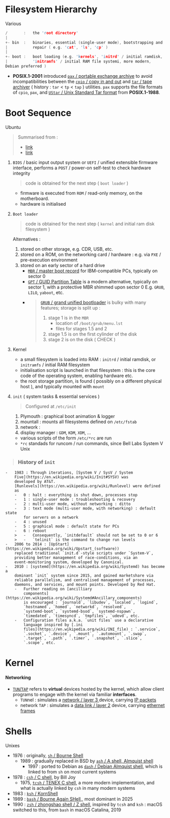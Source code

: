 # Filesystem Hierarchy

Various

```c
/       :   the 'root directory'
|
+- bin  :   binaries, essential (single-user mode), bootstrapping and
|           repair ( e.g. 'cat', 'ls', 'cp' )
|
+- boot :   boot loading (e.g. 'kernels', 'initrd' / initial ramdisk,
|           'initramfs' / initial RAM file systemi, more modern,
Debian preferred )
```

- **POSIX.1-2001** introduced [`pax` / portable exchange
  archive](https://en.wikipedia.org/wiki/Pax_(command)) to avoid
  incompatibilities between the [`cpio` / copy in and
  out](https://en.wikipedia.org/wiki/Cpio) and [`tar` / tape
  archiver](https://en.wikipedia.org/wiki/Tar_(computing)) ( history :
  `tar` < `tp` < `tap` ) utilities. `pax` supports the file formats of
  `cpio`, `pax`, and  [`UStar` / Unix Standard Tar
  format](https://en.wikipedia.org/wiki/Tar_(computing)#UStar_format)
  from **POSIX.1-1988**.

# Boot Sequence

Ubuntu

>   Summarised from :
>   - [link](https://wiki.ubuntu.com/Booting)
>   - [link](https://medium.com/@fouadpro2002/system-v-upstart-and-systemd-689574a94e73)

1.  `BIOS` / basic input output system or `UEFI` / unified extensible
    firmware interface, performs a `POST` / power-on self-test to check
    hardware integrity
    >   code is obtained for the next step ( `boot loader` )
    -   firmware is executed from `ROM` / read-only memory, on the
        motherboard.
    -   hardware is initialised

2.  `Boot loader`
    >   code is obtained for the next step ( `kernel` and initial ram
        disk filesystem )
    
    Alternatives :
    1.  stored on other storage, e.g. CDR, USB, etc.
    2.  stored on a ROM, on the networking card / hardware : e.g. via
        `PXE` / pre-execution environment
    3.  stored on an early sector of a hard drive
        -   [`MBR` / master boot
            record](https://en.wikipedia.org/wiki/Master_boot_record)
            for IBM-compatible PCs, typically on sector 0
        -   [`GPT` / GUID Partition
            Table](https://en.wikipedia.org/wiki/GUID_Partition_Table)
            is a modern alternative, typically on sector 1, with a
            protective MBR shimmed upon sector 0 E.g. `GRUB`, `LILO`,
            `yaboot`, etc.
        -   >   [`GRUB` / grand unified
            >   bootloader](https://en.wikipedia.org/wiki/GNU_GRUB) is bulky
            >   with many
            >   features; storage is split up :
            >   1.  stage 1 is in the `MBR`
            >       -   location of `/boot/grub/menu.lst`
            >       -   files for stages 1.5 and 2
            >   2.  stage 1.5 is on the first cylinder of the disk
            >   3.  stage 2 is on the disk ( CHECK )

4.  Kernel
    -   a small filesystem is loaded into RAM : `initrd` / initial
        ramdisk, or `initramfs` / initial RAM filesystem
    -   initialisation script is launched in that filesystem : this is
        the core code of the operating system, enabling hardware
        etc.
    -   the root storage partition, is found ( possibly on a different
        physical host ), and typically mounted with `mount`

5.  `init` ( system tasks & essential services ) 
    >   Configured at `/etc/init`
    1.  Plymouth : graphical boot animation & logger
    2.  mountall : mounts all filesystems defined on `/etc/fstab`
    3.  network : 
    4.  display manager : `GDM`, `KDM`, `XDM`, ...
    -   various scripts of the form `/etc/*rc` are run
    -   `*rc` standads for runcom / run commands, since Bell Labs
            System V Unix

>   ### History of `init`

    -   1983 : Through iterations, [System V / SysV / System
        Five](https://en.wikipedia.org/wiki/Init#SYSV) was
        developed by AT&T.
        [Runlevels](https://en.wikipedia.org/wiki/Runlevel) were defined
        as 
        -   0 : halt : everything is shut down, processes stop
        -   1 : single-user mode : troubleshooting & recovery
        -   2 : multi-user mode, without networking : ditto
        -   3 : text mode (multi-user mode, with networking) : default state
            for servers on a network
        -   4 : unused
        -   5 : graphical mode : default state for PCs
        -   6 : reboot
        >   -   Consequently, `initdefault` should not be set to 0 or 6
        >   -   `telinit` is the command to change run levels
    -   2006 to 2014 : [UpStart](https://en.wikipedia.org/wiki/Upstart_(software))
        replaced traditional `init.d`-style scripts under `System-V`,
        providing better management of race-conditions, via an
        event-monitoring system, developed by Canonical.
    -   2010 : [systemd](https://en.wikipedia.org/wiki/Systemd) has become a
        dominant `init` system since 2015, and gained marketshare via
        reliable parallelism, and centralised management of processes,
        daemons, and services, and mount points. Developed by Red Hat.
        -   Further reading on [ancilliary
            components](https://en.wikipedia.org/wiki/Systemd#Ancillary_components)
            is encouraged : `journald`, `libudev`, `localed`, `logind`,
            `hostnamed`, `homed`, `networkd`, `resolved`,
            `systemd-boot`, `systemd-bsod`, `systemd-nspawn`,
            `timedated`, `timesyncd`, `tmpfiles`, `udevd`, etc.
        -   Configuration files a.k.a. `unit files` use a declarative
            language inspired by [.ini
            files](https://en.wikipedia.org/wiki/INI_file) : `.service`,
            `.socket`, `.device`, `.mount`, `.automount`, `.swap`,
            `.target`, `.path`, `.timer`, `.snapshot`, `.slice`,
            `.scope`, etc.

# Kernel

#### Networking

-   [`TUN`/`TAP`](https://en.wikipedia.org/wiki/TUN/TAP) refers to
    **virtual** devices hosted by the kernel, which allow client
    programs to engage with the kernel via familiar **interfaces**.
    -   `TUN`nel : simulates a [ network / layer 3
        ](https://en.wikipedia.org/wiki/OSI_model#Layer_3:_Network_layer)
        device, carrying [IP packets](https://en.wikipedia.org/wiki/Internet_Protocol)
    -   network `TAP` : simulates a [ data link / layer
        2](https://en.wikipedia.org/wiki/OSI_model#Layer_2:_Data_link_layer)
        device, carrying [ethernet
        frames](https://en.wikipedia.org/wiki/Ethernet)


# Shells

Unixes

-   1976 : originally, [`sh` / Bourne
    Shell](https://en.wikipedia.org/wiki/Bourne_shell)
    -   1989 : gradually replaced in BSD by [`ash` / A shell, Almquist
        shell](https://en.wikipedia.org/wiki/Almquist_shell)
        -   1997 : ported to Debian as [`dash` / Debian Almquist
            shell](https://en.wikipedia.org/wiki/Almquist_shell#Dash),
            which is linked to from `sh` on most current systems
-   1978 : [`csh` / C shell](https://en.wikipedia.org/wiki/C_shell), by Bill
    Joy
    -   1975, [ `tcsh` / TENEX C shell](https://en.wikipedia.org/wiki/Tcsh),
        a more modern implementation, and what is actually linked
        by `csh` in many modern systems
-   1983 : [`ksh` / KornShell](https://en.wikipedia.org/wiki/KornShell)
-   1989 : [`bash` / Bourne Again
    SHell](https://en.wikipedia.org/wiki/Bash_(Unix_shell)),, most
    dominant in 2025
-   1990 : [`zsh` / zhongshao shell / Z
    shell](https://en.wikipedia.org/wiki/Z_shell), inspired by
    `tcsh` and `ksh` : macOS switched to this, from `bash` in macOS
    Catalina, 2019
